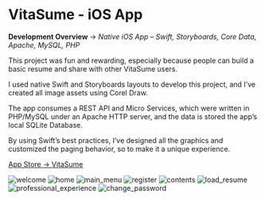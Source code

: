 # VitaSume - iOS App

**Development Overview** -> *Native iOS App – Swift, Storyboards, Core Data, Apache, MySQL, PHP*

This project was fun and rewarding, especially because people can build a basic resume and share with other VitaSume users.

I used native Swift and Storyboards layouts to develop this project, and I’ve created all image assets using Corel Draw.

The app consumes a REST API and Micro Services, which were written in PHP/MySQL under an Apache HTTP server, and the data is stored the app’s local SQLite Database.

By using Swift’s best practices, I’ve designed all the graphics and customized the paging behavior, so to make it a unique experience.

[App Store -> VitaSume](https://apps.apple.com/bf/app/vitasume/id1520641698)

![welcome](https://user-images.githubusercontent.com/28379115/184220448-53ec0ba4-2d90-4bc6-b9c8-4308e2f492b5.png)
![home](https://user-images.githubusercontent.com/28379115/184220435-eb0b861b-ff8a-4d54-9535-a69b4960b688.png)
![main_menu](https://user-images.githubusercontent.com/28379115/184220442-0d48c2ec-ee24-45a1-bf7d-730b3df75b93.png)
![register](https://user-images.githubusercontent.com/28379115/184220447-c96715ae-65b5-4931-b13b-6395c79dbe6d.png)
![contents](https://user-images.githubusercontent.com/28379115/184220433-faa1ba83-2b69-405f-bdf8-1e0624f79528.png)
![load_resume](https://user-images.githubusercontent.com/28379115/184220441-80e24732-3d7c-477c-98cb-aaf70d315068.png)
![professional_experience](https://user-images.githubusercontent.com/28379115/184220445-b1fc1d27-36e6-491e-9a8b-b1fdc2a9d2bc.png)
![change_password](https://user-images.githubusercontent.com/28379115/184220430-3b075a6d-b710-4652-b1f8-61b1e9904ea5.png)

